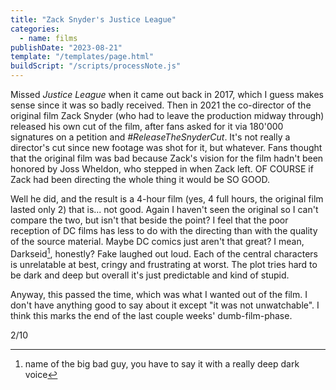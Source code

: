 ```yaml
---
title: "Zack Snyder's Justice League"
categories:
  - name: films
publishDate: "2023-08-21"
template: "/templates/page.html"
buildScript: "/scripts/processNote.js"
---
```


Missed _Justice League_ when it came out back in 2017, which I guess makes sense since it was so badly received. Then in 2021 the co-director of the original film Zack Snyder (who had to leave the production midway through) released his own cut of the film, after fans asked for it via 180'000 signatures on a petition and _#ReleaseTheSnyderCut_. It's not really a director's cut since new footage was shot for it, but whatever. Fans thought that the original film was bad because Zack's vision for the film hadn't been honored by Joss Wheldon, who stepped in when Zack left. OF COURSE if Zack had been directing the whole thing it would be SO GOOD.

Well he did, and the result is a 4-hour film (yes, 4 full hours, the original film lasted only 2) that is... not good. Again I haven't seen the original so I can't compare the two, but isn't that beside the point? I feel that the poor reception of DC films has less to do with the directing than with the quality of the source material. Maybe DC comics just aren't that great? I mean, Darkseid[^1], honestly? Fake laughed out loud. Each of the central characters is unrelatable at best, cringy and frustrating at worst. The plot tries hard to be dark and deep but overall it's just predictable and kind of stupid.

Anyway, this passed the time, which was what I wanted out of the film. I don't have anything good to say about it except "it was not unwatchable". I think this marks the end of the last couple weeks' dumb-film-phase.

2/10

[^1]: name of the big bad guy, you have to say it with a really deep dark voice
